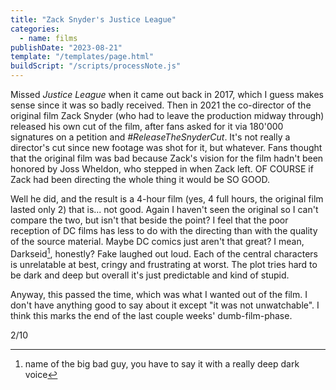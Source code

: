 ```yaml
---
title: "Zack Snyder's Justice League"
categories:
  - name: films
publishDate: "2023-08-21"
template: "/templates/page.html"
buildScript: "/scripts/processNote.js"
---
```


Missed _Justice League_ when it came out back in 2017, which I guess makes sense since it was so badly received. Then in 2021 the co-director of the original film Zack Snyder (who had to leave the production midway through) released his own cut of the film, after fans asked for it via 180'000 signatures on a petition and _#ReleaseTheSnyderCut_. It's not really a director's cut since new footage was shot for it, but whatever. Fans thought that the original film was bad because Zack's vision for the film hadn't been honored by Joss Wheldon, who stepped in when Zack left. OF COURSE if Zack had been directing the whole thing it would be SO GOOD.

Well he did, and the result is a 4-hour film (yes, 4 full hours, the original film lasted only 2) that is... not good. Again I haven't seen the original so I can't compare the two, but isn't that beside the point? I feel that the poor reception of DC films has less to do with the directing than with the quality of the source material. Maybe DC comics just aren't that great? I mean, Darkseid[^1], honestly? Fake laughed out loud. Each of the central characters is unrelatable at best, cringy and frustrating at worst. The plot tries hard to be dark and deep but overall it's just predictable and kind of stupid.

Anyway, this passed the time, which was what I wanted out of the film. I don't have anything good to say about it except "it was not unwatchable". I think this marks the end of the last couple weeks' dumb-film-phase.

2/10

[^1]: name of the big bad guy, you have to say it with a really deep dark voice
